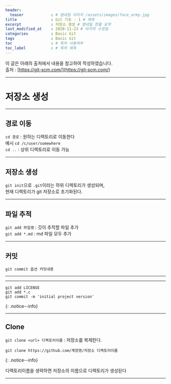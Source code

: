 ```yaml
---
header:
  teaser            : # 썸네일 이미지 /assets/images/face_army.jpg
title               : Git 기초 - 1 # 제목
excerpt             : 저장소 생성 # 썸네일 한줄 요약
last_modified_at    : 2020-11-23 # 마지막 수정일
categories          : Basic Git
tags                : Basic Git
toc                 : # 목차 사용여부
toc_label           : # 목차 제목
---
```

이 글은 아래의 출처에서 내용을 참고하여 작성하였습니다.  
출처 : [https://git-scm.com/](https://git-scm.com/)

---
# 저장소 생성
---

## 경로 이동

`cd 경로` : 원하는 디렉토리로 이동한다   
예시 `cd /c/user/somewhere`   
`cd ..` : 상위 디렉토리로 이동 가능   

---

## 저장소 생성

`git init`으로 `.git`이라는 하위 디렉토리가 생성되며,   
현재 디렉토리가 git 저장소로 초기화된다.

---

## 파일 추적

`git add 파일명` : 깃이 추적할 파일 추가   
`git add *.md` : md 파일 모두 추가

---

## 커밋

`git commit 옵션 커밋내용`

---
---

```
git add LICENSE
git add *.c
git commit -m 'initial project version'
```
{: .notice--info}

---

## Clone

`git clone <url> 디렉토리이름` : 저장소를 복제한다.   

```
git clone https://github.com/계정명/저장소 디렉토리이름
```
{: .notice--info}

디렉토리이름을 생략하면 저장소의 이름으로 디렉토리가 생성된다

---
